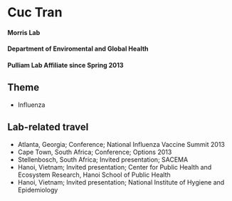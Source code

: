 # Cuc Tran 
#### Morris Lab
#### Department of Enviromental and Global Health 
#### Pulliam Lab Affiliate since Spring 2013

## Theme
- Influenza 

## Lab-related travel
- Atlanta, Georgia; Conference; National Influenza Vaccine Summit 2013
- Cape Town, South Africa; Conference; Options 2013
- Stellenbosch, South Africa; Invited presentation; SACEMA 
- Hanoi, Vietnam; Invited presentation; Center for Public Health and Ecosystem Research, Hanoi School of Public Health 
- Hanoi, Vietnam; Invited presentation; National Institute of Hygiene and Epidemiology


